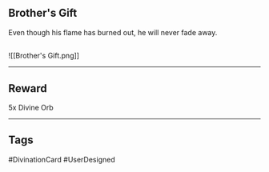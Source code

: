 ## Brother's Gift
Even though his flame has burned out,
he will never fade away.
## 
![[Brother's Gift.png]]

---
## Reward
5x Divine Orb

---
## Tags
#DivinationCard
#UserDesigned
